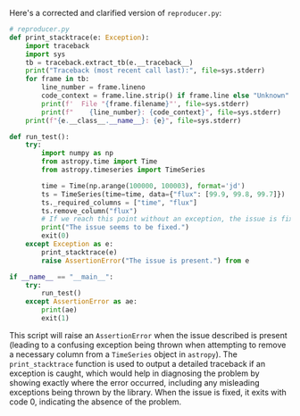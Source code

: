 Here's a corrected and clarified version of `reproducer.py`:

```python
# reproducer.py
def print_stacktrace(e: Exception):
    import traceback
    import sys
    tb = traceback.extract_tb(e.__traceback__)
    print("Traceback (most recent call last):", file=sys.stderr)
    for frame in tb:
        line_number = frame.lineno
        code_context = frame.line.strip() if frame.line else "Unknown"
        print(f'  File "{frame.filename}"', file=sys.stderr)
        print(f"    {line_number}: {code_context}", file=sys.stderr)
    print(f"{e.__class__.__name__}: {e}", file=sys.stderr)

def run_test():
    try:
        import numpy as np
        from astropy.time import Time
        from astropy.timeseries import TimeSeries

        time = Time(np.arange(100000, 100003), format='jd')
        ts = TimeSeries(time=time, data={"flux": [99.9, 99.8, 99.7]})
        ts._required_columns = ["time", "flux"]                                   
        ts.remove_column("flux")
        # If we reach this point without an exception, the issue is fixed.
        print("The issue seems to be fixed.")
        exit(0)
    except Exception as e:
        print_stacktrace(e)
        raise AssertionError("The issue is present.") from e

if __name__ == "__main__":
    try:
        run_test()
    except AssertionError as ae:
        print(ae)
        exit(1)
```

This script will raise an `AssertionError` when the issue described is present (leading to a confusing exception being thrown when attempting to remove a necessary column from a `TimeSeries` object in `astropy`). The `print_stacktrace` function is used to output a detailed traceback if an exception is caught, which would help in diagnosing the problem by showing exactly where the error occurred, including any misleading exceptions being thrown by the library. When the issue is fixed, it exits with code 0, indicating the absence of the problem.